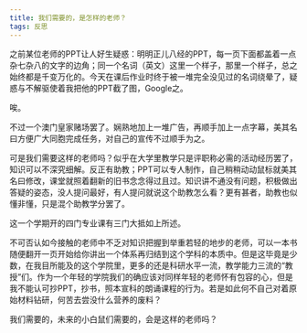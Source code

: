 ```yaml
---
title: 我们需要的，是怎样的老师？
tags: 反思
---
```


之前某位老师的PPT让人好生疑惑：明明正儿八经的PPT，每一页下面都盖着一点杂七杂八的文字的边角；同一个名词（英文）这里一个样子，那里一个样子，总之始终都是千变万化的。今天在课后作业时终于被一堆完全没见过的名词绕晕了，疑惑与不解驱使着我把他的PPT截了图，Google之。

唉。

不过一个澳门皇家赌场罢了。娴熟地加上一堆广告，再顺手加上一点字幕，美其名曰方便广大同胞完成任务，对自己的宣传不过顺手为之。

可是我们需要这样的老师吗？似乎在大学里教学只是评职称必需的活动经历罢了，知识可以不深究细解。反正有助教；PPT可以专人制作，自己稍稍动动鼠标就美其名曰修改，课堂就照着翻新的旧书念念得过且过。知识讲不通没有问题，积极做出答疑的姿态，没人提问最好，有人提问就说这个助教怎么看？更有甚者，助教也似懂非懂，只是混个助教学分罢了。

这一个学期开的四门专业课有三门大抵如上所述。

不可否认如今接触的老师中不乏对知识把握到举重若轻的地步的老师，可以一本书随便翻开一页开始给你讲出一个体系再归结到这个学科的本质中。但是这毕竟是少数，在我目所能及的这个学院里，更多的还是科研水平一流，教学能力三流的“教授”们。作为一个年轻的学院我们的确应该对同样年轻的老师怀有包容的心，但是我不能认可抄PPT，抄书，照本宣科的朗诵课程的行为。若是如此何不自己对着原始材料钻研，何苦去尝没什么营养的废料？

我们需要的，未来的小白鼠们需要的，会是这样的老师吗？

